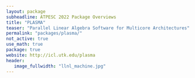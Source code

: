 ```yaml
---
layout: package
subheadline: ATPESC 2022 Package Overviews
title: "PLASMA"
teaser: "Parallel Linear Algebra Software for Multicore Architectures"
permalink: "packages/plasma/"
not_active: true
use_math: true
package: true
website: http://icl.utk.edu/plasma
header:
   image_fullwidth: "llnl_machine.jpg"
---
```

